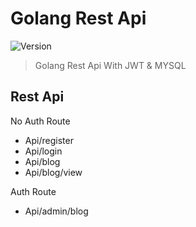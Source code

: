 # Golang Rest Api

![Version](https://img.shields.io/github/package-json/v/oruyanke/fubuki-button)

> Golang Rest Api With JWT & MYSQL

## Rest Api

No Auth Route
- Api/register
- Api/login
- Api/blog
- Api/blog/view

Auth Route
- Api/admin/blog

